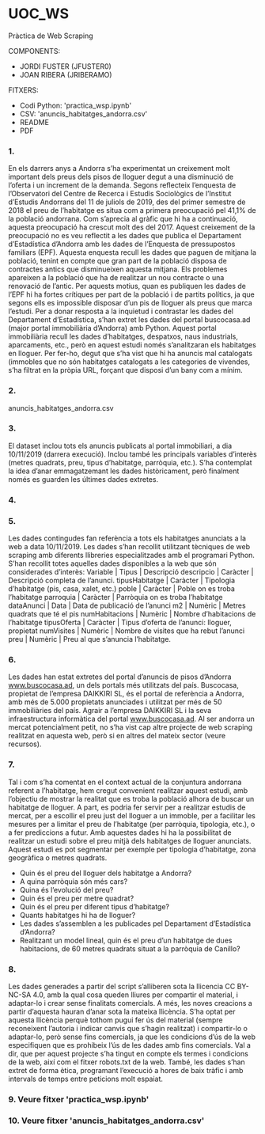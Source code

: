 # UOC_WS
Pràctica de Web Scraping


COMPONENTS: 
- JORDI FUSTER (JFUSTER0)
- JOAN RIBERA (JRIBERAMO)

FITXERS:
- Codi Python: 'practica_wsp.ipynb'
- CSV: 'anuncis_habitatges_andorra.csv'
- README
- PDF

### 1. 
En els darrers anys a Andorra s’ha experimentat un creixement molt important dels preus dels pisos de lloguer degut a una disminució de l’oferta i un increment de la demanda. 
Segons reflecteix l’enquesta de l’Observatori  del Centre de Recerca i Estudis Sociològics de l’Institut d’Estudis Andorrans del 11 de juliols de 2019, des del primer semestre de 2018 el preu de l’habitatge es situa com a primera preocupació pel 41,1% de la població andorrana. Com s’aprecia al gràfic que hi ha a continuació, aquesta preocupació ha crescut molt des del 2017. 
Aquest creixement de la preocupació no es veu reflectit a les dades que publica el Departament d’Estadística d’Andorra amb les dades de l’Enquesta de pressupostos familiars (EPF). Aquesta enquesta recull les dades que paguen de mitjana la població, tenint en compte que gran part de la població disposa de contractes antics que disminueixen aquesta mitjana. Els problemes apareixen a la població que ha de realitzar un nou contracte o una renovació de l’antic. Per aquests motius, quan es publiquen les dades de l’EPF hi ha fortes crítiques per part de la població i de partits polítics, ja que segons ells es impossible disposar d’un pis de lloguer als preus que marca l’estudi. 
Per a donar resposta a la inquietud i contrastar les dades del Departament d’Estadística, s’han extret les dades del portal buscocasa.ad (major portal immobiliària d’Andorra) amb Python.
Aquest portal immobiliària recull les dades d’habitatges, despatxos, naus industrials, aparcaments, etc., però en aquest estudi només s’analitzaran els habitatges en lloguer. Per fer-ho, degut que s’ha vist que hi ha anuncis mal catalogats (immobles que no són habitatges catalogats a les categories de vivendes, s’ha filtrat en la pròpia URL, forçant que disposi d’un bany com a mínim.

### 2.
anuncis_habitatges_andorra.csv

### 3.
El dataset inclou tots els anuncis publicats al portal immobiliari, a dia 10/11/2019 (darrera execució). Inclou també les principals variables d’interès (metres quadrats, preu, tipus d’habitatge, parròquia, etc.). S’ha contemplat la idea d’anar emmagatzemant les dades històricament, però finalment només es guarden les últimes dades extretes. 

### 4.


### 5.
Les dades contingudes fan referència a tots els habitatges anunciats a la web a data 10/11/2019.
Les dades s’han recollit utilitzant tècniques de web scraping amb diferents llibreries especialitzades amb el programari Python. S’han recollit totes aquelles dades disponibles a la web que són considerades d’interès:
Variable | Tipus | Descripció
descripcio | Caràcter | Descripció completa de l’anunci.
tipusHabitatge | Caràcter | Tipologia d’habitatge (pis, casa, xalet, etc.)
poble | Caràcter | Poble on es troba l’habitatge
parroquia | Caràcter | Parròquia on es troba l’habitatge
dataAnunci | Data | Data de publicació de l’anunci
m2 | Numèric | Metres quadrats que té el pis
numHabitacions | Numèric | Nombre d’habitacions de l’habitatge
tipusOferta | Caràcter | Tipus d’oferta de l’anunci: lloguer, propietat
numVisites | Numèric | Nombre de visites que ha rebut l’anunci
preu | Numèric | Preu al que s’anuncia l’habitatge.

### 6.
Les dades han estat extretes del portal d’anuncis de pisos d’Andorra www.buscocasa.ad, un dels portals més utilitzats del país. Buscocasa, propietat de l’empresa DAIKKIRI SL, és el portal de referència a Andorra, amb més de 5.000 propietats anunciades i utilitzat per més de 50 immobiliàries del país. Agrair a l’empresa DAIKKIRI SL i la seva infraestructura informàtica del portal www.buscocasa.ad. Al ser andorra un mercat potencialment petit, no s’ha vist cap altre projecte de web scraping realitzat en aquesta web, però si en altres del mateix sector (veure recursos).

### 7.
Tal i com s’ha comentat en el context actual de la conjuntura andorrana referent a l’habitatge, hem cregut convenient realitzar aquest estudi, amb l’objectiu de mostrar la realitat que es troba la població alhora de buscar un habitatge de lloguer. A part, es podria fer servir per a realitzar estudis de mercat, per a escollir el preu just del lloguer a un immoble, per a facilitar les mesures per a limitar el preu de l’habitatge (per parròquia, tipologia, etc.), o a fer prediccions a futur.
Amb aquestes dades hi ha la possibilitat de realitzar un estudi sobre el preu mitjà dels habitatges de lloguer anunciats. Aquest estudi es pot segmentar per exemple per tipologia d’habitatge, zona geogràfica o metres quadrats.
-	Quin és el preu del lloguer dels habitatge a Andorra?
-	A quina parròquia són més cars?
-	Quina és l’evolució del preu?
-	Quin és el preu per metre quadrat?
-	Quin és el preu per diferent tipus d’habitatge?
-	Quants habitatges hi ha de lloguer?
-	Les dades s’assemblen a les publicades pel Departament d’Estadística d’Andorra?
-	Realitzant un model lineal, quin és el preu d’un habitatge de dues habitacions, de 60 metres quadrats situat a la parròquia de Canillo?

### 8.
Les dades generades a partir del script s’alliberen sota la llicencia CC BY-NC-SA 4.0, amb la qual cosa queden lliures per compartir el material, i adaptar-lo i crear sense finalitats comercials. A més, les noves creacions a partir d’aquesta hauran d’anar sota la mateixa llicència.
S’ha optat per aquesta llicència perquè tothom pugui fer ús del material (sempre reconeixent l’autoria i indicar canvis que s’hagin realitzat) i compartir-lo o adaptar-lo, però sense fins comercials, ja que les condicions d’ús de la web especifiquen que es prohibeix l’ús de les dades amb fins comercials.
Val a dir, que per aquest projecte s’ha tingut en compte els termes i condicions de la web, així com el fitxer robots.txt de la web. També, les dades s’han extret de forma ètica, programant l’execució a hores de baix tràfic i amb intervals de temps entre peticions molt espaiat.


### 9. Veure fitxer 'practica_wsp.ipynb'
### 10. Veure fitxer 'anuncis_habitatges_andorra.csv'
